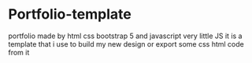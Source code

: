 # Portfolio-template
portfolio  made by html css bootstrap 5 and javascript very little JS it is a  template that i use to build my new design or export some css html code from it 
